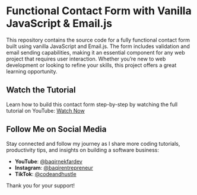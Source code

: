 # Functional Contact Form with Vanilla JavaScript & Email.js

This repository contains the source code for a fully functional contact form built using vanilla JavaScript and Email.js. The form includes validation and email sending capabilities, making it an essential component for any web project that requires user interaction. Whether you’re new to web development or looking to refine your skills, this project offers a great learning opportunity.

## Watch the Tutorial
Learn how to build this contact form step-by-step by watching the full tutorial on YouTube: [Watch Now](https://youtu.be/AEDYqWGYHxM)

## Follow Me on Social Media
Stay connected and follow my journey as I share more coding tutorials, productivity tips, and insights on building a software business:

- **YouTube**: [@baqirnekfardev](https://www.youtube.com/@baqirnekfardev)
- **Instagram**: [@baqirentrepreneur](https://instagram.com/baqirentrepreneur)
- **TikTok**: [@codeandhustle](https://tiktok.com/@codeandhustle?lang=en)

Thank you for your support!

